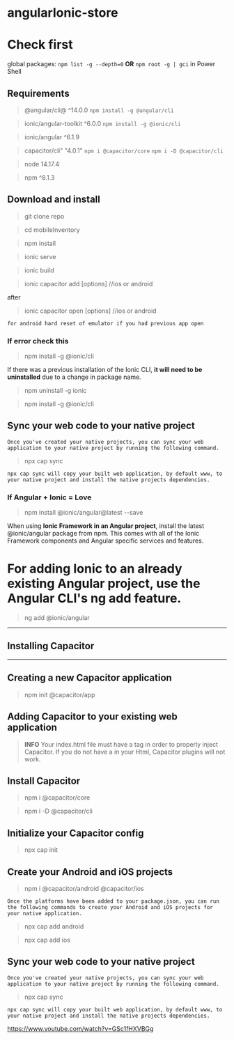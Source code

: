
# angularIonic-store

# Check first
global packages:
`npm list -g --depth=0`
**OR**
`npm root -g | gci` in Power Shell

## Requirements
>@angular/cli@ ^14.0.0 `npm install -g @angular/cli`

> ionic/angular-toolkit ^6.0.0 `npm install -g @ionic/cli`

>ionic/angular ^6.1.9

> capacitor/cli" "4.0.1" `npm i @capacitor/core`
`npm i -D @capacitor/cli`

>node 14.17.4

> npm ^8.1.3



## Download and install
>git clone repo

> cd mobileInventory

>npm install

> ionic serve

>ionic build

> ionic capacitor add [options] //ios or android

after

> ionic capacitor open [options] //ios or android

`for android hard reset of emulator if you had previous app open`


### If error check this
> npm install -g @ionic/cli

If there was a previous installation of the Ionic CLI, **it will need to be uninstalled** due to a change in package name.

> npm uninstall -g ionic

> npm install -g @ionic/cli

## Sync your web code to your native project

`Once you've created your native projects, you can sync your web application to your native project by running the following command.`

> npx cap sync

`npx cap sync will copy your built web application, by default www, to your native project and install the native projects dependencies.`




### If Angular + Ionic = Love

> npm install @ionic/angular@latest --save

When using **Ionic Framework in an Angular project**, install the latest @ionic/angular package from npm. This comes with all of the Ionic Framework components and Angular specific services and features.


# For adding Ionic to an already existing Angular project, use the Angular CLI's ng add feature.

>ng add @ionic/angular

---

## Installing Capacitor

---

## Creating a new Capacitor application

>npm init @capacitor/app


## Adding Capacitor to your existing web application

> **INFO**
>Your index.html file must have a <head> tag in order to properly inject Capacitor. If you do not have a <head> in your Html, Capacitor plugins will not work.

## Install Capacitor

>npm i @capacitor/core

>npm i -D @capacitor/cli


## Initialize your Capacitor config

> npx cap init

## Create your Android and iOS projects

> npm i @capacitor/android @capacitor/ios

`Once the platforms have been added to your package.json, you can run the following commands to create your Android and iOS projects for your native application.`


> npx cap add android

>npx cap add ios

## Sync your web code to your native project

`Once you've created your native projects, you can sync your web application to your native project by running the following command.`

> npx cap sync

`npx cap sync will copy your built web application, by default www, to your native project and install the native projects dependencies.`

https://www.youtube.com/watch?v=GSc1fHXVBGg
